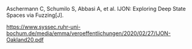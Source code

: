 Aschermann C, Schumilo S, Abbasi A, et al. IJON: Exploring Deep State Spaces via Fuzzing[J].

https://www.syssec.ruhr-uni-bochum.de/media/emma/veroeffentlichungen/2020/02/27/IJON-Oakland20.pdf

